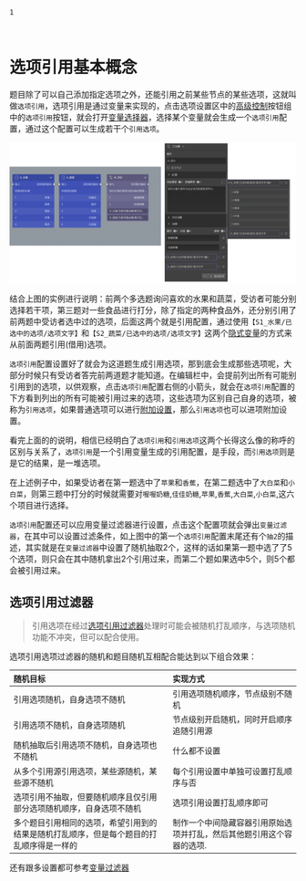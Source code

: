 ```index
1
```
```tag

```
```summary
```

# 选项引用基本概念

题目除了可以自己添加指定选项之外，还能引用之前某些节点的某些选项，这就叫做`选项引用`，选项引用是通过变量来实现的，点击选项设置区中的[高级控制](../node-setting/option.md#高级控制)按钮组中的`选项引用`按钮，就会打开[变量选择器](../variable/usage.md#变量选择器)，选择某个变量就会生成一个`选项引用`配置，通过这个配置可以生成若干个`引用选项`。



<img src='./images/ref.png'>

结合上图的实例进行说明：前两个多选题询问喜欢的水果和蔬菜，受访者可能分别选择若干项，第三题对一些食品进行打分，除了指定的两种食品外，还分别引用了前两题中受访者选中过的选项，后面这两个就是引用配置，通过使用`【S1_水果/已选中的选项/选项文字】`和`【S2_蔬菜/已选中的选项/选项文字】`这两个[隐式变量](../variable/implicit.md)的方式来从前面两题引用(借用)选项。

`选项引用`配置设置好了就会为这道题生成引用选项，那到底会生成那些选项呢，大部分时候只有受访者答完前两道题才能知道。在编辑栏中，会提前列出所有可能别引用到的选项，以供观察，点击`选项引用`配置右侧的小箭头，就会在`选项引用`配置的下方看到列出的所有可能被引用过来的选项，这些选项为区别自己自身的选项，被称为`引用选项`，如果普通选项可以进行[附加设置](../node-setting/option.md#附加设置)，那么`引用选项`也可以进项附加设置。

看完上面的的说明，相信已经明白了`选项引用`和`引用选项`这两个长得这么像的称呼的区别与关系了，`选项引用`是一个引用变量生成的引用配置，是手段，而`引用选项`则是是它的结果，是一堆选项。

在上述例子中，如果受访者在第一题选中了`苹果`和`香蕉`，在第二题选中了`大白菜`和`小白菜`，则第三题中打分的时候就需要对`喔喔奶糖`,`佳佳奶糖`,`苹果`,`香蕉`,`大白菜`,`小白菜`,这六个项目进行选择。

`选项引用`配置还可以应用变量过滤器进行设置，点击这个配置项就会弹出`变量过滤器`，在其中可以设置过滤条件，如上图中的第一个`选项引用`配置末尾还有个`抽2`的描述，其实就是在`变量过滤器`中设置了随机抽取2个，这样的话如果第一题中选了了5个选项，则只会在其中随机拿出2个引用过来，而第二个题如果选中5个，则5个都会被引用过来。





## 选项引用过滤器
> 引用选项在经过[选项引用过滤器](../opt-reference/concept.md)处理时可能会被随机打乱顺序，与选项随机功能不冲突，但可以配合使用。

选项引用选项过滤器的随机和题目随机互相配合能达到以下组合效果：

|随机目标|实现方式|
|:---|:--|
|引用选项随机，自身选项不随机                            |引用选项随机顺序，节点级别不随机|
|引用选项不随机，自身选项随机                            |节点级别开启随机，同时开启顺序追随引用源|
|随机抽取后引用选项不随机，自身选项也不随机               |什么都不设置|
|从多个引用源引用选项，某些源随机，某些源不随机             |每个引用设置中单独可设置打乱顺序与否|
|选项引用不抽取，但要随机顺序且仅引用部分选项随机顺序，自身选项不随机                     |选项引用设置打乱顺序即可|
|多个题目引用相同的选项，希望引用到的结果是随机打乱顺序，但是每个题目的打乱顺序得是一样的    |制作一个中间隐藏容器引用原始选项并打乱，然后其他题引用这个容器的选项.





还有跟多设置都可参考[变量过滤器](../variable/filter.md)